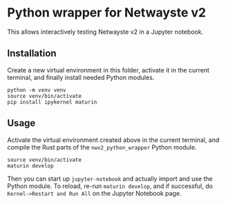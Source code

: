 Python wrapper for Netwayste v2
===============================

This allows interactively testing Netwayste v2 in a Jupyter notebook.

## Installation

Create a new virtual environment in this folder, activate it in the current terminal, and finally install needed Python modules.

```
python -m venv venv
source venv/bin/activate
pip install ipykernel maturin
```

## Usage

Activate the virtual environment created above in the current terminal, and compile the Rust parts of the `nwv2_python_wrapper` Python module.

```
source venv/bin/activate
maturin develop
```

Then you can start up `jupyter-notebook` and actually import and use the Python module. To reload, re-run `maturin develop`, and if successful, do `Kernel->Restart and Run All` on the Jupyter Notebook page.
